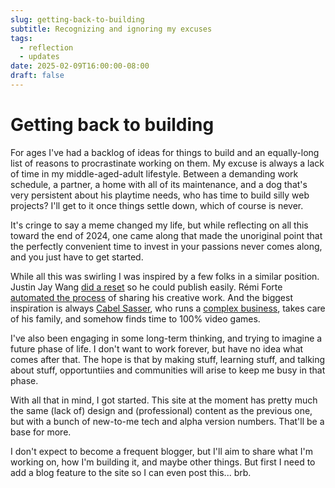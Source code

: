 ```yaml
---
slug: getting-back-to-building
subtitle: Recognizing and ignoring my excuses
tags:
  - reflection
  - updates
date: 2025-02-09T16:00:00-08:00
draft: false
---
```


# Getting back to building

For ages I've had a backlog of ideas for things to build and an equally-long list of reasons to procrastinate working on them. My excuse is always a lack of time in my middle-aged-adult lifestyle. Between a demanding work schedule, a partner, a home with all of its maintenance, and a dog that's very persistent about his playtime needs, who has time to build silly web projects? I'll get to it once things settle down, which of course is never.

It's cringe to say a meme changed my life, but while reflecting on all this toward the end of 2024, one came along that made the unoriginal point that the perfectly convenient time to invest in your passions never comes along, and you just have to get started.

While all this was swirling I was inspired by a few folks in a similar position. Justin Jay Wang [did a reset](https://justinjay.wang/room-to-create/) so he could publish easily. Rémi Forte [automated the process](https://rmfrt.substack.com/p/overcoming-portfoliophobia) of sharing his creative work. And the biggest inspiration is always [Cabel Sasser](https://cabel.com), who runs a [complex business](https://panic.com), takes care of his family, and somehow finds time to 100% video games.

I've also been engaging in some long-term thinking, and trying to imagine a future phase of life. I don't want to work forever, but have no idea what comes after that. The hope is that by making stuff, learning stuff, and talking about stuff, opportuntiies and communities will arise to keep me busy in that phase.

With all that in mind, I got started. This site at the moment has pretty much the same (lack of) design and (professional) content as the previous one, but with a bunch of new-to-me tech and alpha version numbers. That'll be a base for more.

I don't expect to become a frequent blogger, but I'll aim to share what I'm working on, how I'm building it, and maybe other things. But first I need to add a blog feature to the site so I can even post this... brb.
